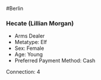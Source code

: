 #Berlin 
### Hecate (Lillian Morgan)
- Arms Dealer
- Metatype: Elf
- Sex: Female
- Age: Young
- Preferred Payment Method: Cash

Connection: 4